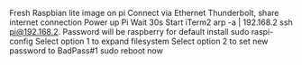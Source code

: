 Fresh Raspbian lite image on pi
Connect via Ethernet Thunderbolt, share internet connection
Power up Pi
Wait 30s
Start iTerm2
    arp -a | 192.168.2
    ssh pi@192.168.2.<pi>
Password will be raspberry for default install
    sudo raspi-config
Select option 1 to expand filesystem
Select option 2 to set new password to BadPass#1
    sudo reboot now
